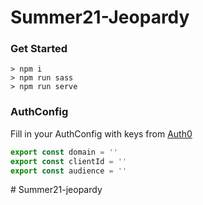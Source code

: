 Summer21-Jeopardy
============

### Get Started

```terminal
> npm i
> npm run sass
> npm run serve
```

### AuthConfig

Fill in your AuthConfig with keys from [Auth0](https://auth0.com/)

```javascript
export const domain = '' 
export const clientId = '' 
export const audience = '' 
```
#   S u m m e r 2 1 - j e o p a r d y  
 